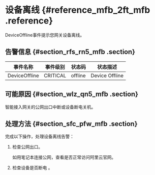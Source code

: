 # 设备离线 {#reference_mfb_2ft_mfb .reference}

DeviceOffline事件提示您网关设备离线。

## 告警信息 {#section_rfs_rn5_mfb .section}

|事件名称|事件级别|状态码|状态描述|
|----|----|---|----|
|DeviceOffline|CRITICAL|offline|Device Offline|

## 可能原因 {#section_wlz_qn5_mfb .section}

智能接入网关的公网出口中断或设备断电关机。

## 处理方法 {#section_sfc_pfw_mfb .section}

完成以下操作，处理设备离线告警：

1.  检查公网出口。

    如用笔记本连接公网，查看是否正常访问阿里云官网。

2.  检查设备是否断电 。

